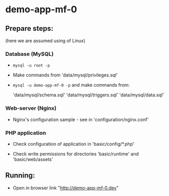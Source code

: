 # demo-app-mf-0

## Prepare steps:

(here we are assumed using of Linux)

### Database (MySQL)

* `mysql -u root -p`

* Make commands from 'data/mysql/privileges.sql'

* `mysql -u demo-app-mf-0 -p` and make commands from:

    'data/mysql/schema.sql'
    'data/mysql/triggers.sql'
    'data/mysql/data.sql'

### Web-server (Nginx)

* Nginx's configuration sample - see in 'configuration/nginx.conf'

### PHP application

* Check configuration of application in 'basic/config/*.php'

* Check write permissions for directories 'basic/runtime' and 'basic/web/assets'

## Running:

* Open in browser link "http://demo-app-mf-0.dev"
